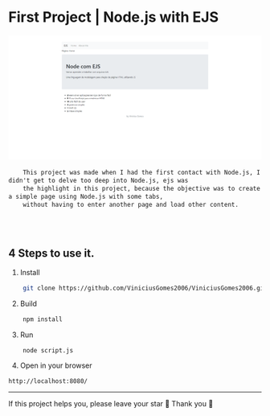 # First Project | Node.js with EJS

![Preview](.github/preview.png)

```
    This project was made when I had the first contact with Node.js, I didn't get to delve too deep into Node.js, ejs was 
    the highlight in this project, because the objective was to create a simple page using Node.js with some tabs, 
    without having to enter another page and load other content.
```

<br><br>

## 4 Steps to use it.

1. Install

```sh
    git clone https://github.com/ViniciusGomes2006/ViniciusGomes2006.git
```

2. Build

```sh
    npm install
```

3. Run
```
    node script.js
```

4. Open in your browser
```
http://localhost:8080/
```

---

If this project helps you, please leave your star 🌟 Thank you 💛